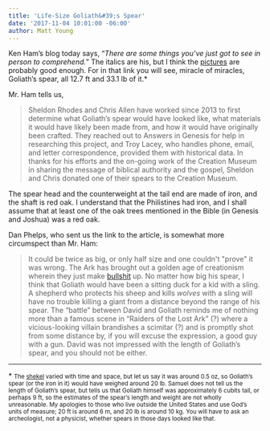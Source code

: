 ```yaml
---
title: 'Life-Size Goliath&#39;s Spear'
date: '2017-11-04 10:01:00 -06:00'
author: Matt Young
---
```

Ken Ham’s blog today says, “*There are some things you’ve just got to see in person to comprehend.*” The italics are his, but I think the [pictures](https://answersingenesis.org/blogs/ken-ham/2017/11/03/life-size-goliaths-spear-donated-creation-museum/) are probably good enough. For in that link you will see, miracle of miracles, Goliath’s spear, all 12.7&nbsp;ft and 33.1&nbsp;lb of it.* 

Mr. Ham tells us,

>Sheldon Rhodes and Chris Allen have worked since 2013 to first determine what Goliath’s spear would have looked like, what materials it would have likely been made from, and how it would have originally been crafted. They reached out to Answers in Genesis for help in researching this project, and Troy Lacey, who handles phone, email, and letter correspondence, provided them with historical data. In thanks for his efforts and the on-going work of the Creation Museum in sharing the message of biblical authority and the gospel, Sheldon and Chris donated one of their spears to the Creation Museum.

The spear head and the counterweight at the tail end are made of iron, and the shaft is red oak. I understand that the Philistines had iron, and I shall assume that at least one of the oak trees mentioned in the Bible (in Genesis and Joshua) was a red oak.

Dan Phelps, who sent us the link to the article, is somewhat more circumspect than Mr. Ham:

>It could be twice as big, or only half size and one couldn't "prove" it was wrong. The Ark has brought out a golden age of creationism wherein they just make [bullshit](https://pandasthumb.org/archives/2017/02/on-bullshit.html) up.
No matter how big his spear, I think that Goliath would have been a sitting duck for a kid with a sling. A shepherd who protects his sheep and kills *wolves* with a sling will have no trouble killing a giant from a distance beyond the range of his spear. The “battle” between David and Goliath reminds me of nothing more than a famous scene in “Raiders of the Lost Ark” (?) where a vicious-looking villain brandishes a scimitar (?) and is promptly shot from some distance by, if you will excuse the expression, a good guy with a gun.
David was not impressed with the length of Goliath’s spear, and you should not be either.

---
&#42; <small>The [shekel]( https://en.wikipedia.org/wiki/Shekel) varied with time and space, but let us say it was around 0.5&nbsp;oz, so Goliath’s spear (or the iron in it) would have weighed around 20&nbsp;lb. Samuel does not tell us the length of Goliath’s spear, but tells us that Goliath himself was approximately 6 cubits tall, or perhaps 9&nbsp;ft, so the estimates of the spear’s length and weight are not wholly unreasonable. My apologies to those who live outside the United States and use God’s units of measure; 20&nbsp;ft is around 6&nbsp;m, and 20&nbsp;lb is around 10&nbsp;kg. You will have to ask an archeologist, not a physicist, whether spears in those days looked like that.</small>
